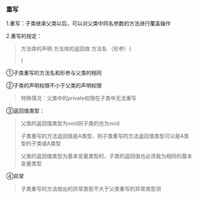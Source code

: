 ### 重写

1.重写：子类继承父类以后，可以对父类中同名参数的方法进行覆盖操作

2.重写的规定： 

> 方法体的声明     方法体的返回值   方法名  （形参）{
>
> }

①子类重写的方法名和形参与父类的相同

②子类的声明权限不小于父类的声明权限

> 特殊情况：父类中的private权限在子类中无法重写

③返回值类型：

>父类的返回值类型为void则子类的也为void
>
>子类重写的方法返回值是A类型，则子类重写的方法返回值类型可以是A类型的子类或A类型
>
>父类的返回值类型为基本变量类型的，子类的返回值也必须我为相同的基本变量类型

④异常

>子类重写的方法抛出的异常类型不大于父类重写的异常类型测